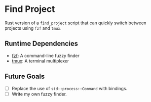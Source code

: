 # Find Project

Rust version of a `find_project` script that can quickly switch between projects
using `fzf` and `tmux`.

## Runtime Dependencies
- [fzf](https://github.com/junegunn/fzf): A command-line fuzzy finder 
- [tmux](https://github.com/tmux/tmux): A terminal multiplexer

## Future Goals
- [ ] Replace the use of `std::process::Command` with bindings.
- [ ] Write my own fuzzy finder.
